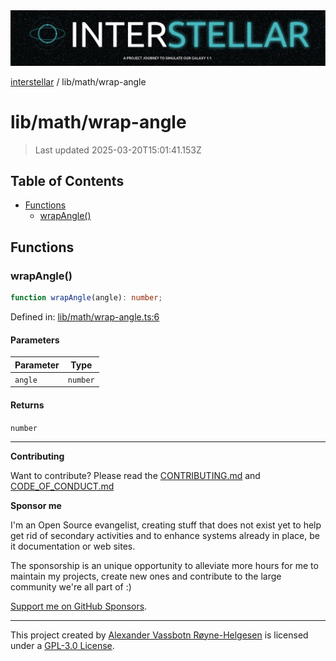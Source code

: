 <div><img alt="SPECCER logo" src="https://raw.githubusercontent.com/phun-ky/interstellar/main/public/interstellar-header.png" style="max-height:120px;"/></div>

[interstellar](../../README.md) / lib/math/wrap-angle

# lib/math/wrap-angle

> Last updated 2025-03-20T15:01:41.153Z

## Table of Contents

- [Functions](#functions)
  - [wrapAngle()](#wrapangle)

## Functions

### wrapAngle()

```ts
function wrapAngle(angle): number;
```

Defined in:
[lib/math/wrap-angle.ts:6](https://github.com/phun-ky/interstellar/blob/main/src/lib/math/wrap-angle.ts#L6)

#### Parameters

| Parameter | Type     |
| --------- | -------- |
| `angle`   | `number` |

#### Returns

`number`

---

**Contributing**

Want to contribute? Please read the
[CONTRIBUTING.md](https://github.com/phun-ky/interstellar/blob/main/CONTRIBUTING.md)
and
[CODE_OF_CONDUCT.md](https://github.com/phun-ky/interstellar/blob/main/CODE_OF_CONDUCT.md)

**Sponsor me**

I'm an Open Source evangelist, creating stuff that does not exist yet to help
get rid of secondary activities and to enhance systems already in place, be it
documentation or web sites.

The sponsorship is an unique opportunity to alleviate more hours for me to
maintain my projects, create new ones and contribute to the large community
we're all part of :)

[Support me on GitHub Sponsors](https://github.com/sponsors/phun-ky).

---

This project created by [Alexander Vassbotn Røyne-Helgesen](http://phun-ky.net)
is licensed under a
[GPL-3.0 License](https://choosealicense.com/licenses/gpl-3.0/).
